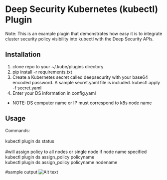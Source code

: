 
Deep Security Kubernetes (kubectl) Plugin
====

Note: This is an example plugin that demonstrates how easy it is to integrate cluster security policy visibility into kubectl
      with the Deep Security APIs.


## Installation
1. clone repo to your ~/.kube/plugins directory
2. pip install -r requirements.txt
3. Create a Kubernetes secret called deepsecurity with your base64 encoded password.
   A sample secret.yaml file is included. kubectl apply -f secret.yaml
4. Enter your DS information in config.yaml

* NOTE: DS computer name or IP must correspond to k8s node name


## Usage
Commands:<br/><br/>
kubectl plugin ds status<br/><br/>
#will assign policy to all nodes or single node if node name specified<br/>
kubectl plugin ds assign_policy policyname<br/>
kubectl plugin ds assign_policy policyname nodename<br/>



#sample output
![Alt text](ds_kubectl_plugin.jpg)
